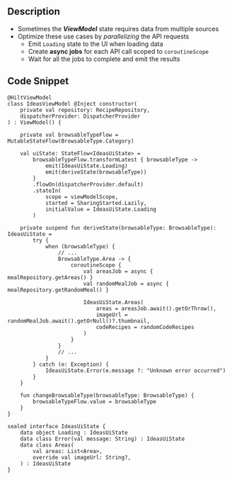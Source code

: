 ## Description

- Sometimes the ***ViewModel*** state requires data from multiple sources
- Optimize these use cases by _parallelizing_ the API requests 
  - Emit `Loading` state to the UI when loading data
  - Create **async jobs** for each API call scoped to `coroutineScope`
  - Wait for all the jobs to complete and emit the results

## Code Snippet

```
@HiltViewModel
class IdeasViewModel @Inject constructor(
    private val repository: RecipeRepository,
    dispatcherProvider: DispatcherProvider
) : ViewModel() {

    private val browsableTypeFlow = MutableStateFlow(BrowsableType.Category)

    val uiState: StateFlow<IdeasUiState> =
        browsableTypeFlow.transformLatest { browsableType ->
            emit(IdeasUiState.Loading)
            emit(deriveState(browsableType))
        }
        .flowOn(dispatcherProvider.default)
        .stateIn(
            scope = viewModelScope,
            started = SharingStarted.Lazily,
            initialValue = IdeasUiState.Loading
        )

    private suspend fun deriveState(browsableType: BrowsableType): IdeasUiState =
        try {
            when (browsableType) {
                // ...
                BrowsableType.Area -> {
                    coroutineScope {
                        val areasJob = async { mealRepository.getAreas() }
                        val randomMealJob = async { mealRepository.getRandomMeal() }

                        IdeasUiState.Areas(
                            areas = areasJob.await().getOrThrow(),
                            imageUrl = randomMealJob.await().getOrNull()?.thumbnail,
                            codeRecipes = randomCodeRecipes
                        )
                    }
                }
                // ...
            }
        } catch (e: Exception) {
            IdeasUiState.Error(e.message ?: "Unknown error occurred")
        }
    }

    fun changeBrowsableType(browsableType: BrowsableType) {
        browsableTypeFlow.value = browsableType
    }
}

sealed interface IdeasUiState {
    data object Loading : IdeasUiState
    data class Error(val message: String) : IdeasUiState
    data class Areas(
        val areas: List<Area>,
        override val imageUrl: String?,
    ) : IdeasUiState
}
```